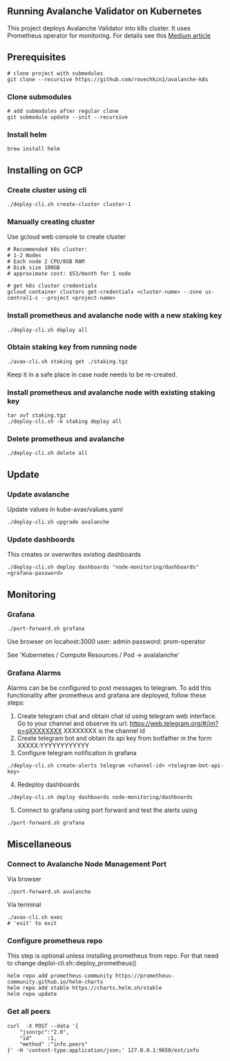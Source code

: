 ## Running Avalanche Validator on Kubernetes

This project deploys Avalanche Validator into k8s cluster. It uses Prometheus operator for monitoring.
For details see this [Medium article](https://rovechkin-56984.medium.com/running-avalanche-validator-using-kubernetes-dd255461fc55)

## Prerequisites
```
# clone project with submodules
git clone --recursive https://github.com/rovechkin1/avalanche-k8s
```
### Clone submodules
```
# add submodules after regular clone
git submodule update --init --recursive
```

### Install helm
```
brew install helm
```

## Installing on GCP
### Create cluster using cli
```
./deploy-cli.sh create-cluster cluster-1
```
### Manually creating cluster
Use gcloud web console to create cluster
```
# Recommended k8s cluster:
# 1-2 Nodes
# Each node 2 CPU/8GB RAM
# Disk size 100GB
# approximate cost: $53/month for 1 node

# get k8s cluster credentials
gcloud container clusters get-credentials <cluster-name> --zone us-central1-c --project <project-name>
```

### Install prometheus and avalanche node with a new staking key
```
./deploy-cli.sh deploy all
```

### Obtain staking key from running node
```
./avax-cli.sh staking get ./staking.tgz
```
Keep it in a safe place in case node needs to be re-created.

### Install prometheus and avalanche node with existing staking key
```
tar xvf staking.tgz
./deploy-cli.sh -k staking deploy all
```

### Delete prometheus and avalanche
```
./deploy-cli.sh delete all
```

## Update

### Update avalanche
Update values in kube-avax/values.yaml
```
./deploy-cli.sh upgrade avalanche
```

### Update dashboards
This creates or overwrites existing dashboards
```
./deploy-cli.sh deploy dashboards "node-monitoring/dashboards" <grafana-password>
```

## Monitoring

### Grafana
```
./port-forward.sh grafana
```
Use browser on locahost:3000
user: admin
password: prom-operator

See 'Kubernetes / Compute Resources / Pod -> avalalanche'

### Grafana Alarms
Alarms can be be configured to post messages to telegram. To add this functionality after prometheus and grafana are deployed, follow these steps:
1. Create telegram chat and obtain chat id using telegram web interface. Go to your channel and observe its url: https://web.telegram.org/#/im?p=gXXXXXXXX
XXXXXXXX is the channel id
2. Create telegram bot and obtain its api key from botfather in the form XXXXX:YYYYYYYYYYYY
3. Configure telegram notification in grafana
```
./deploy-cli.sh create-alerts telegram <channel-id> <telegram-bot-api-key>
```
4. Redeploy dashboards
```
./deploy-cli.sh deploy dashboards node-monitoring/dashboards
```
5. Connect to grafana using port forward and test the alerts using
```
./port-forward.sh grafana
```

## Miscellaneous
### Connect to Avalanche Node Management Port
Via browser
```
./port-forward.sh avalanche
```

Via terminal
```
./avax-cli.sh exec
# 'exit' to exit
```


### Configure prometheus repo 
This step is optional unless installing
prometheus from repo. For that need to change deploi-cli.sh::deploy_prometheus()
```
helm repo add prometheus-community https://prometheus-community.github.io/helm-charts
helm repo add stable https://charts.helm.sh/stable
helm repo update
```

### Get all peers
```
curl  -X POST --data '{
    "jsonrpc":"2.0",
    "id"     :1,
    "method" :"info.peers"
}' -H 'content-type:application/json;' 127.0.0.1:9650/ext/info
```


